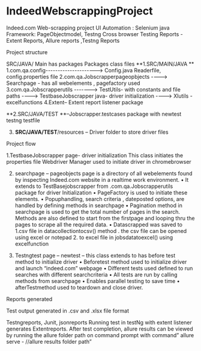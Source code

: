 # IndeedWebscrappingProject
Indeed.com Web-scrapping project
UI Automation : Selenium java 
Framework: PageObjectmodel, Testng
Cross browser Testing
Reports - Extent Reports, Allure reports ,Testng Reports

Project structure

SRC/JAVA/ Main  has packages
			Packages					                class files
**1.SRC/MAIN/JAVA	**
1.com.qa.config--------------------->	Config.java Readerfile, config.properties file
2.com.qa.Jobscrapperpageopbjects ---->	Searchpage - has all webelements , pagefactory used
3.com.qa.Jobscrapperutils ------->	TestUtils- with constants and file paths
	                           ----> 	TestbaseJobscrapper java- driver initialization 
		                         ---->  Xlutils -excelfunctions
4.Extent– Extent report listener package  	


**2.SRC/JAVA/TEST **–Jobscrapper.testcases package  with newtest testng testfile

3. **SRC/JAVA/TEST**/resources – Driver folder to store driver files

Project flow

1.TestbaseJobscrapper page- driver initialization  This class initiates the properties file
Webdriver Manager used to initiate driver in chromebrowser

2. searchpage – pageobjects page is a directory of all webelements found by inspecting Indeed.com website in a realtime work environment. 
•	It extends to TestBasejobscrapper from .com.qa.Jobscrapperutils package for driver Initialization
•	PageFactory is used to initiate these elements. 
•	Popuphandling, search criteria , dateposted options, are handled by defining methods in searchpage
•	Pagination method in searchpage is used to get the total number of pages in the search. Methods are also defined to start from the firstpage  and looping thru the pages  to scrape all the required data.
•	Datascrapped was saved to 
              1.csv file in datacollectiontocsv() method . the csv file can be opened using excel or notepad
              2. to excel file in jobsdatatoexcel() using excelfunction

3. Testngtest page – newtest – this class extends to has before test method to initialize driver 
•	Beforetest method used to initialize driver and launch “indeed.com” webpage
•	Different tests used defined to run searches with different searchcriteria
•	All tests are run by calling methods from searchpage
•	Enables parallel testing to save time
•	afterTestmethod used to teardown and close driver.
 
Reports generated

Test output generated in .csv and .xlsx  file format

Testngreports, Junit, jsonreports
Running test in testNg with extent listener generates Extentreports.
After test completion, allure results can be viewed by running the allure folder path on command prompt with command” allure serve - //allure results folder path”







